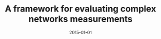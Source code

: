 ---
title: "A framework for evaluating complex networks measurements"
collection: publications
permalink: /publication/2015-comin2015framework
authors: "C. H. Comin, F. N. Silva, L. da F. Costa"
date: 2015-01-01
venue: 'EPL (Europhysics Letters), v. 110, n. 6, p. 68002'
bibtex: "comin2015framework.bib"
paperurl: 'https://arxiv.org/abs/1412.7367'
doi: 10.1209/0295-5075/110/68002
---